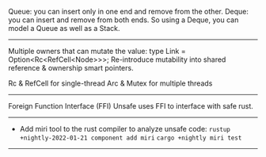 Queue: you can insert only in one end and remove from the other.
Deque: you can insert and remove from both ends.
So using a Deque, you can model a Queue as well as a Stack. 

---

Multiple owners that can mutate the value: 
type Link<T> = Option<Rc<RefCell<Node<T>>>>;
Re-introduce mutability into shared reference & ownership smart pointers. 

Rc & RefCell for single-thread
Arc & Mutex for multiple threads 

---

Foreign Function Interface (FFI)
Unsafe uses FFI to interface with safe rust. 

---

- Add miri tool to the rust compiler to analyze unsafe code: 
`rustup +nightly-2022-01-21 component add miri`
`cargo +nightly miri test`

--- 


